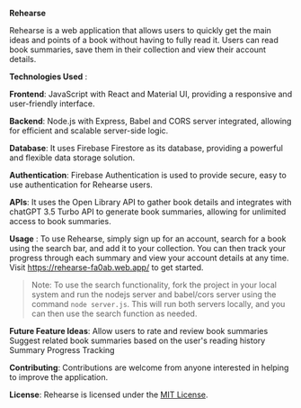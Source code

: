 **Rehearse**

Rehearse is a web application that allows users to quickly get the main ideas and points of a book without having to fully read it. Users can read book summaries, save them in their collection and view their account details.


**Technologies Used** : 

**Frontend**: JavaScript with React and Material UI, providing a responsive and user-friendly interface.

**Backend**: Node.js with Express, Babel and CORS server integrated, allowing for efficient and scalable server-side logic.

**Database**: It uses Firebase Firestore as its database, providing a powerful and flexible data storage solution.

**Authentication**: Firebase Authentication is used to provide secure, easy to use authentication for Rehearse users.

**APIs**: It uses the Open Library API to gather book details and integrates with chatGPT 3.5 Turbo API to generate book summaries, allowing for unlimited access to book summaries.


**Usage** : To use Rehearse, simply sign up for an account, search for a book using the search bar, and add it to your collection. You can then track your progress through each summary and view your account details at any time. Visit https://rehearse-fa0ab.web.app/ to get started.


> Note: To use the search functionality, fork the project in your local system and run the nodejs server and babel/cors server using the command `node server.js`. This will run both servers locally, and you can then use the search function as needed.



**Future Feature Ideas**:
Allow users to rate and review book summaries
Suggest related book summaries based on the user's reading history
Summary Progress Tracking


**Contributing**: Contributions are welcome from anyone interested in helping to improve the application.


**License**: Rehearse is licensed under the [MIT License](	).
